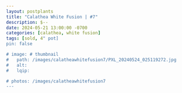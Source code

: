 ```yaml
---
layout: postplants
title: "Calathea White Fusion | #7"
description: $--
date: 2024-05-21 13:00:00 -0700
categories: [calathea, white fusion]
tags: [sold, 4" pot]
pin: false

# image: # thumbnail
#   path: /images/calatheawhitefusion7/PXL_20240524_025119272.jpg
#   alt:
#   lqip:

# photos: /images/calatheawhitefusion7
---
```

